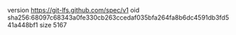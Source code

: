 version https://git-lfs.github.com/spec/v1
oid sha256:68097c68343a0fe330cb263ccedaf035bfa264fa8b6dc4591db3fd541a448bf1
size 5167
